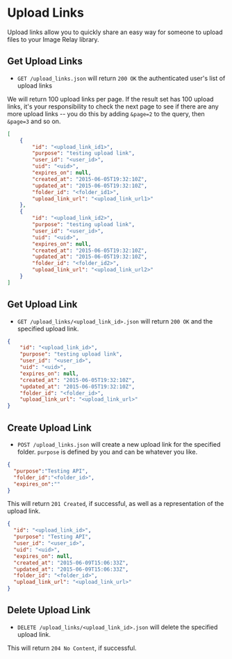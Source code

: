 Upload Links
===========

Upload links allow you to quickly share an easy way for someone to upload files to your Image Relay library.

Get Upload Links
---------------

* `GET /upload_links.json` will return `200 OK` the authenticated user's list of upload links

We will return 100 upload links per page. If the result set has 100 upload links, it's your responsibility to check the next page to see if there are any more upload links -- you do this by adding `&page=2` to the query, then `&page=3` and so on.

```json
[
    {
        "id": "<upload_link_id1>",
        "purpose": "testing upload link",
        "user_id": "<user_id>",
        "uid": "<uid>",
        "expires_on": null,
        "created_at": "2015-06-05T19:32:10Z",
        "updated_at": "2015-06-05T19:32:10Z",
        "folder_id": "<folder_id1>",
        "upload_link_url": "<upload_link_url1>"
    },
    {
        "id": "<upload_link_id2>",
        "purpose": "testing upload link",
        "user_id": "<user_id>",
        "uid": "<uid>",
        "expires_on": null,
        "created_at": "2015-06-05T19:32:10Z",
        "updated_at": "2015-06-05T19:32:10Z",
        "folder_id": "<folder_id2>",
        "upload_link_url": "<upload_link_url2>"
    }
]
```

Get Upload Link
--------------

* `GET /upload_links/<upload_link_id>.json` will return `200 OK` and the specified upload link.

```json
{
    "id": "<upload_link_id>",
    "purpose": "testing upload link",
    "user_id": "<user_id>",
    "uid": "<uid>",
    "expires_on": null,
    "created_at": "2015-06-05T19:32:10Z",
    "updated_at": "2015-06-05T19:32:10Z",
    "folder_id": "<folder_id>",
    "upload_link_url": "<upload_link_url>"
}
```

Create Upload Link
-----------------

* `POST /upload_links.json` will create a new upload link for the specified folder. `purpose` is defined by you and can be whatever you like.

```json
{
  "purpose":"Testing API",
  "folder_id":"<folder_id>",
  "expires_on":""
}
```

This will return `201 Created`, if successful, as well as a representation of the upload link.

```json
{
  "id": "<upload_link_id>",
  "purpose": "Testing API",
  "user_id": "<user_id>",
  "uid": "<uid>",
  "expires_on": null,
  "created_at": "2015-06-09T15:06:33Z",
  "updated_at": "2015-06-09T15:06:33Z",
  "folder_id": "<folder_id>",
  "upload_link_url": "<upload_link_url>"
}
```


Delete Upload Link
-----------------

* `DELETE /upload_links/<upload_link_id>.json` will delete the specified upload link.

This will return `204 No Content`, if successful.
